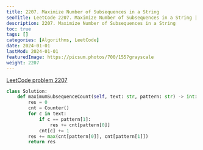 ```yaml
---
title: 2207. Maximize Number of Subsequences in a String
seoTitle: LeetCode 2207. Maximize Number of Subsequences in a String | Python solution and explanation
description: 2207. Maximize Number of Subsequences in a String
toc: true
tags: []
categories: [Algorithms, LeetCode]
date: 2024-01-01
lastMod: 2024-01-01
featuredImage: https://picsum.photos/700/155?grayscale
weight: 2207
---
```


[LeetCode problem 2207](https://leetcode.com/problems/maximize-number-of-subsequences-in-a-string/)

```python
class Solution:
    def maximumSubsequenceCount(self, text: str, pattern: str) -> int:
        res = 0
        cnt = Counter()
        for c in text:
            if c == pattern[1]:
                res += cnt[pattern[0]]
            cnt[c] += 1
        res += max(cnt[pattern[0]], cnt[pattern[1]])
        return res

```
